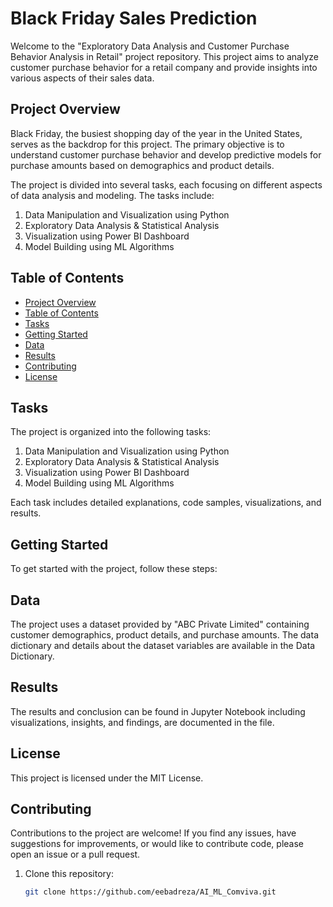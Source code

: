 # Black Friday Sales Prediction

Welcome to the "Exploratory Data Analysis and Customer Purchase Behavior Analysis in Retail" project repository. This project aims to analyze customer purchase behavior for a retail company and provide insights into various aspects of their sales data.

## Project Overview

Black Friday, the busiest shopping day of the year in the United States, serves as the backdrop for this project. The primary objective is to understand customer purchase behavior and develop predictive models for purchase amounts based on demographics and product details.

The project is divided into several tasks, each focusing on different aspects of data analysis and modeling. The tasks include:

1. Data Manipulation and Visualization using Python
2. Exploratory Data Analysis & Statistical Analysis
3. Visualization using Power BI Dashboard
4. Model Building using ML Algorithms

## Table of Contents

- [Project Overview](#project-overview)
- [Table of Contents](#table-of-contents)
- [Tasks](#tasks)
- [Getting Started](#getting-started)
- [Data](#data)
- [Results](#results)
- [Contributing](#contributing)
- [License](#license)

## Tasks

The project is organized into the following tasks:

1. Data Manipulation and Visualization using Python
2. Exploratory Data Analysis & Statistical Analysis
3. Visualization using Power BI Dashboard
4. Model Building using ML Algorithms

Each task includes detailed explanations, code samples, visualizations, and results.

## Getting Started

To get started with the project, follow these steps:


## Data

The project uses a dataset provided by "ABC Private Limited" containing customer demographics, product details, and purchase amounts. The data dictionary and details about the dataset variables are available in the Data Dictionary.

## Results

The results and conclusion can be found in Jupyter Notebook including visualizations, insights, and findings, are documented in the file.

## License

This project is licensed under the MIT License.

## Contributing

Contributions to the project are welcome! If you find any issues, have suggestions for improvements, or would like to contribute code, please open an issue or a pull request.



1. Clone this repository:

   ```bash
   git clone https://github.com/eebadreza/AI_ML_Comviva.git
